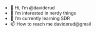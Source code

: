 - 👋 Hi, I’m @daviderud
- 👀 I’m interested in nerdy things
- 🌱 I’m currently learning SDR
- 📫 How to reach me daviderud@gmail

<!---
daviderud/daviderud is a ✨ special ✨ repository because its `README.md` (this file) appears on your GitHub profile.
You can click the Preview link to take a look at your changes.
--->
